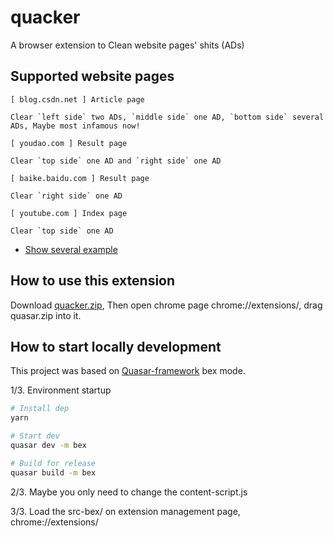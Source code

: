 # quacker

A browser extension to Clean website pages' shits (ADs)

## Supported website pages 

```
[ blog.csdn.net ] Article page

Clear `left side` two ADs, `middle side` one AD, `bottom side` several ADs, Maybe most infamous now!
```

```
[ youdao.com ] Result page

Clear `top side` one AD and `right side` one AD
```

``` 
[ baike.baidu.com ] Result page

Clear `right side` one AD
```

``` 
[ youtube.com ] Index page

Clear `top side` one AD
```

* <a href="https://www.cnblogs.com/farwish/p/12148808.html" target="_blank">Show several example</a>

## How to use this extension

Download <a target="_blank" href="https://github.com/farwish/quacker/blob/master/dist/bex/Packaged/chrome/quacker.zip">quacker.zip</a>, Then open chrome page chrome://extensions/, drag quasar.zip into it. 

## How to start locally development

This project was based on [Quasar-framework](https://quasar.dev/) bex mode.

1/3. Environment startup
```bash
# Install dep
yarn

# Start dev
quasar dev -m bex

# Build for release
quasar build -m bex
```

2/3. Maybe you only need to change the content-script.js

3/3. Load the src-bex/ on extension management page, chrome://extensions/
